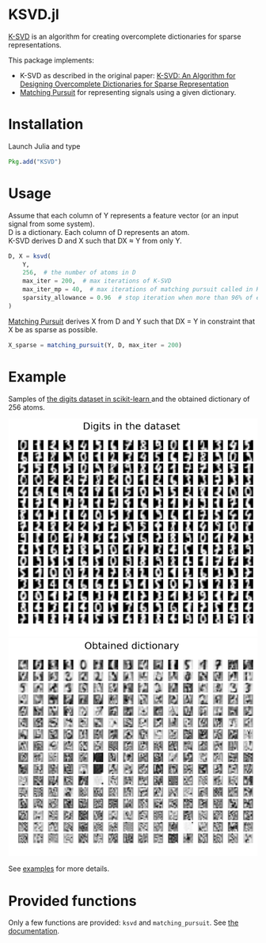 # KSVD.jl

[K-SVD](https://en.wikipedia.org/wiki/K-SVD) is an algorithm for creating overcomplete dictionaries for sparse representations.  

This package implements:

* K-SVD as described in the original paper: [K-SVD: An Algorithm for Designing Overcomplete Dictionaries for Sparse Representation](http://www.cs.technion.ac.il/~freddy/papers/120.pdf)
* [Matching Pursuit](https://en.wikipedia.org/wiki/Matching_pursuit) for representing signals using a given dictionary.

# Installation
Launch Julia and type

```julia
Pkg.add("KSVD")
```

# Usage

Assume that each column of Y represents a feature vector (or an input signal from some system).  
D is a dictionary. Each column of D represents an atom.  
K-SVD derives D and X such that DX ≈ Y from only Y.  

```julia
D, X = ksvd(
    Y,
    256,  # the number of atoms in D
    max_iter = 200,  # max iterations of K-SVD
    max_iter_mp = 40,  # max iterations of matching pursuit called in K-SVD
    sparsity_allowance = 0.96  # stop iteration when more than 96% of elements in X become zeros
)
```

[Matching Pursuit](https://en.wikipedia.org/wiki/Matching_pursuit) derives X from D and Y such that DX = Y in constraint that X be as sparse as possible.

```julia
X_sparse = matching_pursuit(Y, D, max_iter = 200)
```

# Example
Samples of [the digits dataset in scikit-learn ](http://scikit-learn.org/stable/auto_examples/datasets/plot_digits_last_image.html) and the obtained dictionary of 256 atoms.

![images](examples/digit_images.png)
![digits256](examples/digits256.png)

See [examples](examples) for more details.

# Provided functions

Only a few functions are provided: `ksvd` and `matching_pursuit`.
See [the documentation](docs/build/index.md).

